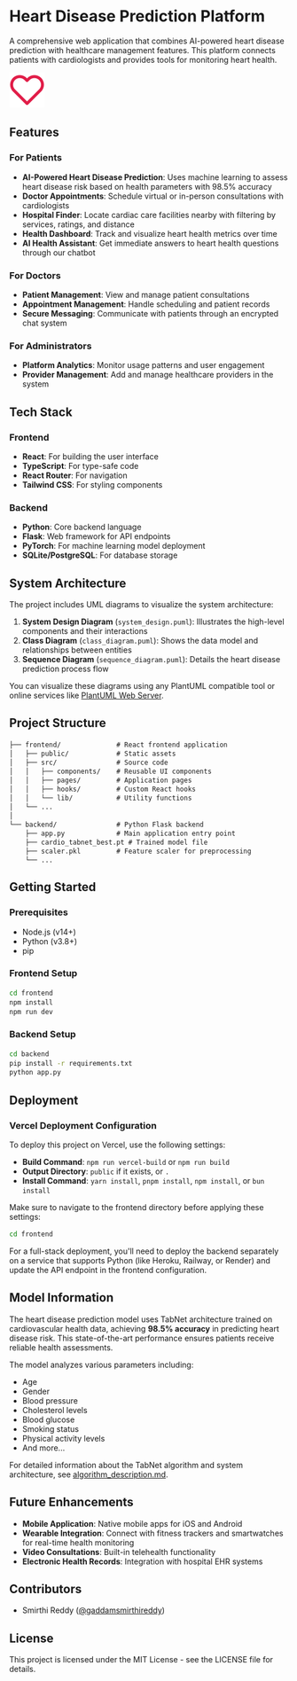 # Heart Disease Prediction Platform

A comprehensive web application that combines AI-powered heart disease prediction with healthcare management features. This platform connects patients with cardiologists and provides tools for monitoring heart health.

![Heart Health Platform](frontend/public/logo.svg)

## Features

### For Patients
- **AI-Powered Heart Disease Prediction**: Uses machine learning to assess heart disease risk based on health parameters with 98.5% accuracy
- **Doctor Appointments**: Schedule virtual or in-person consultations with cardiologists
- **Hospital Finder**: Locate cardiac care facilities nearby with filtering by services, ratings, and distance
- **Health Dashboard**: Track and visualize heart health metrics over time
- **AI Health Assistant**: Get immediate answers to heart health questions through our chatbot

### For Doctors
- **Patient Management**: View and manage patient consultations
- **Appointment Management**: Handle scheduling and patient records
- **Secure Messaging**: Communicate with patients through an encrypted chat system

### For Administrators
- **Platform Analytics**: Monitor usage patterns and user engagement
- **Provider Management**: Add and manage healthcare providers in the system

## Tech Stack

### Frontend
- **React**: For building the user interface
- **TypeScript**: For type-safe code
- **React Router**: For navigation
- **Tailwind CSS**: For styling components

### Backend
- **Python**: Core backend language
- **Flask**: Web framework for API endpoints
- **PyTorch**: For machine learning model deployment
- **SQLite/PostgreSQL**: For database storage

## System Architecture

The project includes UML diagrams to visualize the system architecture:

1. **System Design Diagram** (`system_design.puml`): Illustrates the high-level components and their interactions
2. **Class Diagram** (`class_diagram.puml`): Shows the data model and relationships between entities
3. **Sequence Diagram** (`sequence_diagram.puml`): Details the heart disease prediction process flow

You can visualize these diagrams using any PlantUML compatible tool or online services like [PlantUML Web Server](http://www.plantuml.com/plantuml/uml/).

## Project Structure

```
├── frontend/              # React frontend application
│   ├── public/            # Static assets
│   ├── src/               # Source code
│   │   ├── components/    # Reusable UI components
│   │   ├── pages/         # Application pages
│   │   ├── hooks/         # Custom React hooks
│   │   └── lib/           # Utility functions
│   └── ...
│
└── backend/               # Python Flask backend
    ├── app.py             # Main application entry point
    ├── cardio_tabnet_best.pt # Trained model file
    ├── scaler.pkl         # Feature scaler for preprocessing
    └── ...
```

## Getting Started

### Prerequisites
- Node.js (v14+)
- Python (v3.8+)
- pip

### Frontend Setup
```bash
cd frontend
npm install
npm run dev
```

### Backend Setup
```bash
cd backend
pip install -r requirements.txt
python app.py
```

## Deployment

### Vercel Deployment Configuration
To deploy this project on Vercel, use the following settings:

- **Build Command**: `npm run vercel-build` or `npm run build`
- **Output Directory**: `public` if it exists, or `.`
- **Install Command**: `yarn install`, `pnpm install`, `npm install`, or `bun install`

Make sure to navigate to the frontend directory before applying these settings:
```bash
cd frontend
```

For a full-stack deployment, you'll need to deploy the backend separately on a service that supports Python (like Heroku, Railway, or Render) and update the API endpoint in the frontend configuration.

## Model Information

The heart disease prediction model uses TabNet architecture trained on cardiovascular health data, achieving **98.5% accuracy** in predicting heart disease risk. This state-of-the-art performance ensures patients receive reliable health assessments.

The model analyzes various parameters including:
- Age
- Gender
- Blood pressure
- Cholesterol levels
- Blood glucose
- Smoking status
- Physical activity levels
- And more...

For detailed information about the TabNet algorithm and system architecture, see [algorithm_description.md](algorithm_description.md).

## Future Enhancements

- **Mobile Application**: Native mobile apps for iOS and Android
- **Wearable Integration**: Connect with fitness trackers and smartwatches for real-time health monitoring
- **Video Consultations**: Built-in telehealth functionality
- **Electronic Health Records**: Integration with hospital EHR systems

## Contributors

- Smirthi Reddy ([@gaddamsmirthireddy](https://github.com/gaddamsmirthireddy))

## License

This project is licensed under the MIT License - see the LICENSE file for details. 